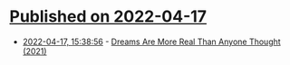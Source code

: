 # [Published on 2022-04-17](index.md)

* [2022-04-17, 15:38:56](https://news.ycombinator.com/item?id=31061581) - [Dreams Are More Real Than Anyone Thought (2021)](https://www.psychologytoday.com/gb/blog/biocentrism/202108/dreams-are-more-real-anyone-thought)
